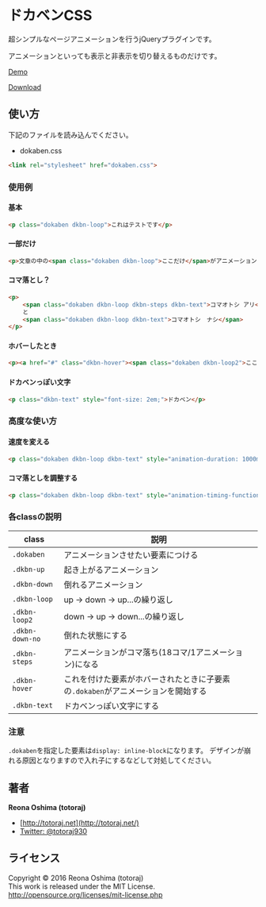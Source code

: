 # ドカベンCSS

超シンプルなページアニメーションを行うjQueryプラグインです。

アニメーションといっても表示と非表示を切り替えるものだけです。

[Demo](https://totoraj930.github.io/dokaben-css)

[Download](https://github.com/totoraj930/dokaben-css/archive/master.zip)

## 使い方

下記のファイルを読み込んでください。

* dokaben.css

```html
<link rel="stylesheet" href="dokaben.css">
```


### 使用例

#### 基本
```html
<p class="dokaben dkbn-loop">これはテストです</p>
```

#### 一部だけ
```html
<p>文章の中の<span class="dokaben dkbn-loop">ここだけ</span>がアニメーションされます。</p>
```

#### コマ落とし？
```html
<p>
	<span class="dokaben dkbn-loop dkbn-steps dkbn-text">コマオトシ アリ</span>
	と
	<span class="dokaben dkbn-loop dkbn-text">コマオトシ　ナシ</span>
</p>
```

#### ホバーしたとき
```html
<p><a href="#" class="dkbn-hover"><span class="dokaben dkbn-loop2">ここにマウスがのると動くよ</span></a></p>
```

#### ドカベンっぽい文字
```html
<p class="dkbn-text" style="font-size: 2em;">ドカベン</p>
```


### 高度な使い方

#### 速度を変える
```html
<p class="dokaben dkbn-loop dkbn-text" style="animation-duration: 1000ms; font-size: 2em;">ハヤイ ヤツ</p>
```

#### コマ落としを調整する
```html
<p class="dokaben dkbn-loop dkbn-text" style="animation-timing-function: steps(10); font-size: 2em;">カクカク</p>
```

### 各classの説明

|class|説明|
|-|-|
|`.dokaben`|アニメーションさせたい要素につける|
|`.dkbn-up`|起き上がるアニメーション|
|`.dkbn-down`|倒れるアニメーション|
|`.dkbn-loop`|up → down → up...の繰り返し|
|`.dkbn-loop2`|down → up → down...の繰り返し|
|`.dkbn-down-no`|倒れた状態にする|
|`.dkbn-steps`|アニメーションがコマ落ち(18コマ/1アニメーション)になる|
|`.dkbn-hover`|これを付けた要素がホバーされたときに子要素の`.dokaben`がアニメーションを開始する|
|`.dkbn-text`|ドカベンっぽい文字にする|


### 注意

`.dokaben`を指定した要素は`display: inline-block`になります。
デザインが崩れる原因となりますので入れ子にするなどして対処してください。

## 著者
**Reona Oshima (totoraj)**
* [http://totoraj.net](http://totoraj.net/)
* [Twitter: @totoraj930](https://twitter.com/totoraj930/)


## ライセンス
Copyright &copy; 2016 Reona Oshima (totoraj)  
This work is released  under the MIT License.  
<http://opensource.org/licenses/mit-license.php>